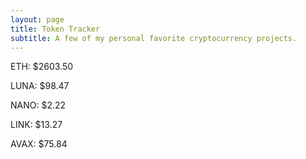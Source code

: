 ```yaml
---
layout: page
title: Token Tracker
subtitle: A few of my personal favorite cryptocurrency projects.
---
```


<!--BEGINCRYPTOINPUT-->
ETH: $2603.50

LUNA: $98.47

NANO: $2.22

LINK: $13.27

AVAX: $75.84

<!--ENDCRYPTOINPUT-->
